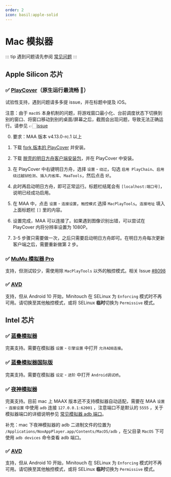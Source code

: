```yaml
---
order: 2
icon: basil:apple-solid
---
```


# Mac 模拟器

::: tip
遇到问题请先参阅 [常见问题](../常见问题.md)
:::

## Apple Silicon 芯片

### ✅ [PlayCover](https://playcover.io)（原生运行最流畅 🚀）

试验性支持，遇到问题请多多提 issue，并在标题中提及 iOS。

注意：由于 `macOS` 本身机制的问题，将游戏窗口最小化、台前调度状态下切换到别的窗口、将窗口移动到别的桌面/屏幕之后，截图会出现问题，导致无法正确运行。请参见 👉🏻️[issue](https://github.com/MaaAssistantArknights/MaaAssistantArknights/issues/4371#issuecomment-1527977512)

0. 要求：MAA 版本 v4.13.0-rc.1 以上

1. 下载 [fork 版本的 PlayCover](https://github.com/hguandl/PlayCover/releases) 并安装。

2. 下载 [脱壳的明日方舟客户端安装包](https://decrypt.day/app/id1454663939)，并在 PlayCover 中安装。

3. 在 PlayCover 中右键明日方舟，选择 `设置` - `绕过`，勾选 `启用 PlayChain`、`启用绕过越狱检测`、`插入内省库`、`MaaTools`，然后点击 `好`。

4. 此时再启动明日方舟，即可正常运行。标题栏结尾会有 `[localhost:端口号]`，说明已经成功启用。

5. 在 MAA 中，点击 `设置` - `连接设置`，`触控模式` 选择 `MacPlayTools`。`连接地址` 填入上面标题栏 `[]` 里的内容。

6. 设置完成，MAA 可以连接了。如果遇到图像识别出错，可以尝试在 PlayCover 内将分辨率设置为 1080P。

7. 3-5 步骤只需要做一次，之后只需要启动明日方舟即可。在明日方舟每次更新客户端之后，需要重新做第 2 步。

### ✅ [MuMu 模拟器 Pro](https://mumu.163.com/mac/)

支持，但测试较少，需使用除 `MacPlayTools` 以外的触控模式。相关 Issue [#8098](https://github.com/MaaAssistantArknights/MaaAssistantArknights/issues/8098)

### ✅ [AVD](https://developer.android.com/studio/run/managing-avds)

支持，但从 Android 10 开始，Minitouch 在 SELinux 为 `Enforcing` 模式时不再可用。请切换至其他触控模式，或将 SELinux **临时**切换为 `Permissive` 模式。

## Intel 芯片

### ✅ [蓝叠模拟器](https://www.bluestacks.cn/)

完美支持。需要在模拟器 `设置` - `引擎设置` 中打开 `允许ADB连接`。

### ✅ [蓝叠模拟器国际版](https://www.bluestacks.com/tw/index.html)

完美支持。需要在模拟器 `设定` - `进阶` 中打开 `Android调试桥`。

### ✅ [夜神模拟器](https://www.yeshen.com/)

完美支持。目前 mac 上 MAAX 版本还不支持模拟器自动适配，需要在 MAA `设置` - `连接设置` 中使用 `adb` 连接 `127.0.0.1:62001` ，注意端口不是默认的 `5555` ，关于模拟器端口的详细说明参见 [常见模拟器 adb 端口](../常见问题.md#常见安卓模拟器adb端口)。

补充：mac 下夜神模拟器的 adb 二进制文件的位置为 `/Applications/NoxAppPlayer.app/Contents/MacOS/adb` ，在父目录 `MacOS` 下可使用 `adb devices` 命令查看 adb 端口。

### ✅ [AVD](https://developer.android.com/studio/run/managing-avds)

支持，但从 Android 10 开始，Minitouch 在 SELinux 为 `Enforcing` 模式时不再可用。请切换至其他触控模式，或将 SELinux **临时**切换为 `Permissive` 模式。
